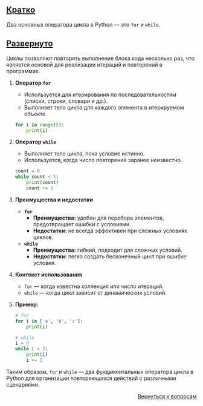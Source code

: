 ## <u>Кратко</u>

Два основных оператора цикла в Python — это `for` и `while`.

## <u>Развернуто</u>

Циклы позволяют повторять выполнение блока кода несколько раз, что является основой для реализации итераций и повторений
в программах.

1. **Оператор `for`**
    - Используется для итерирования по последовательностям (списки, строки, словари и др.).
    - Выполняет тело цикла для каждого элемента в итерируемом объекте.
    ```python
    for i in range(5):
        print(i)
    ```

2. **Оператор `while`**
    - Выполняет тело цикла, пока условие истинно.
    - Используется, когда число повторений заранее неизвестно.
    ```python
    count = 0
    while count < 5:
        print(count)
        count += 1
    ```

3. **Преимущества и недостатки**
    - **`for`**
        - **Преимущества:** удобен для перебора элементов, предотвращает ошибки с условиями.
        - **Недостатки:** не всегда эффективен при сложных условиях циклов.
    - **`while`**
        - **Преимущества:** гибкий, подходит для сложных условий.
        - **Недостатки:** легко создать бесконечный цикл при ошибке условия.

4. **Контекст использования**
    - `for` — когда известна коллекция или число итераций.
    - `while` — когда цикл зависит от динамических условий.

5. **Пример:**
    ```python
    # for
    for i in ['a', 'b', 'c']:
        print(i)
 
    # while
    i = 0
    while i < 3:
        print(i)
        i += 1
    ```

Таким образом, `for` и `while` — два фундаментальных оператора цикла в Python для организации повторяющихся действий с
различными сценариями.

<div align="right">

[Вернуться к вопросам](../Вопросы.md)

</div>

